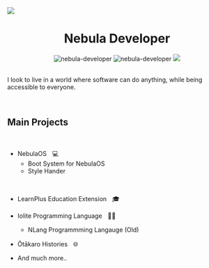 <img src="Profile.gif">


<h1 align="center">Nebula Developer</h1>

<div align="center">
    <img src="https://komarev.com/ghpvc/?username=nebula-developer&color=green" alt="nebula-developer" />
    <img src="https://img.shields.io/github/repo-size/nebula-developer/nebula-developer?label=Repo%20Size&style=flat-square" alt="nebula-developer" />
    <img src="https://img.shields.io/badge/Top%20Language-C%23-green" />
</div>

<br />

I look to live in a world where software can do anything, while being accessible to everyone.

<br />


## Main Projects

<br />

- NebulaOSㅤ💻
    - Boot System for NebulaOS
    - Style Hander

<br />

- LearnPlus Education Extensionㅤ🎓

- Iolite Programming Languageㅤ🧑‍💻
    - NLang Programmming Langauge (Old)

- Ōtākaro Historiesㅤ🌐

- And much more..

<!---
(Nebula-Developer/Nebula-Developer README.md)
--->

<!--

Emojis:
Person on Computer: 🧑‍💻
Education: 🎓
Computer: 💻
Web: 🌐
Invisible Character: ' '

-->
